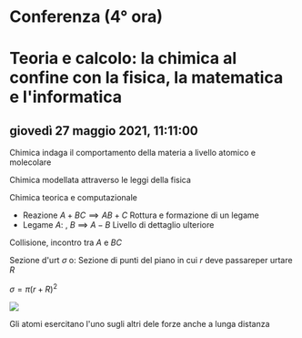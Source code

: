 # Conferenza (4° ora)
# Teoria e calcolo: la chimica al confine con la fisica, la matematica e l'informatica

## giovedì 27 maggio 2021, 11:11:00

Chimica indaga il comportamento della materia a livello atomico e molecolare

Chimica modellata attraverso le leggi della fisica

Chimica teorica e computazionale

* Reazione $A+BC \implies AB+C$
Rottura e formazione di un legame
* Legame
$A:$    , $B$ $\implies$  $A-B$
Livello di dettaglio ulteriore


Collisione, incontro tra $A$ e $BC$

Sezione d'urt $\sigma$ o: Sezione di punti del piano in cui $r$ deve passareper urtare $R$

$\sigma=\pi(r+R)^2$

![](https://i.imgur.com/PXjTvze.jpg)

Gli atomi esercitano l'uno sugli altri dele forze anche a lunga distanza

<!--stackedit_data:
eyJoaXN0b3J5IjpbLTIwMTExOTgwNzAsLTY5MjQ3NjMyNF19
-->